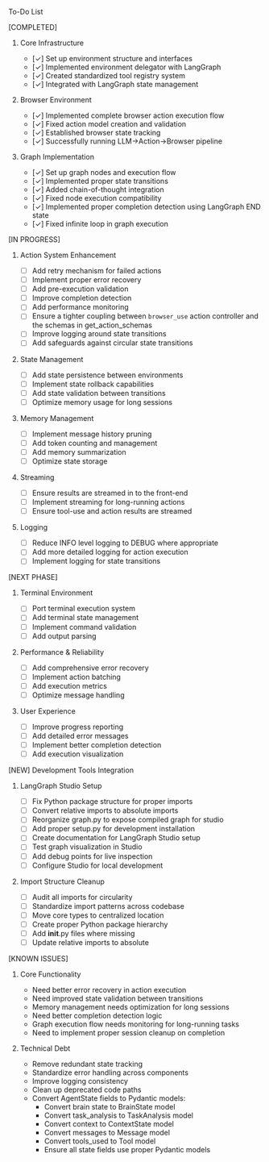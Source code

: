 To-Do List

[COMPLETED]

1. Core Infrastructure

   - [✓] Set up environment structure and interfaces
   - [✓] Implemented environment delegator with LangGraph
   - [✓] Created standardized tool registry system
   - [✓] Integrated with LangGraph state management

2. Browser Environment

   - [✓] Implemented complete browser action execution flow
   - [✓] Fixed action model creation and validation
   - [✓] Established browser state tracking
   - [✓] Successfully running LLM->Action->Browser pipeline

3. Graph Implementation
   - [✓] Set up graph nodes and execution flow
   - [✓] Implemented proper state transitions
   - [✓] Added chain-of-thought integration
   - [✓] Fixed node execution compatibility
   - [✓] Implemented proper completion detection using LangGraph END state
   - [✓] Fixed infinite loop in graph execution

[IN PROGRESS]

1. Action System Enhancement

   - [ ] Add retry mechanism for failed actions
   - [ ] Implement proper error recovery
   - [ ] Add pre-execution validation
   - [ ] Improve completion detection
   - [ ] Add performance monitoring
   - [ ] Ensure a tighter coupling between `browser_use` action controller and the schemas in get_action_schemas
   - [ ] Improve logging around state transitions
   - [ ] Add safeguards against circular state transitions

2. State Management

   - [ ] Add state persistence between environments
   - [ ] Implement state rollback capabilities
   - [ ] Add state validation between transitions
   - [ ] Optimize memory usage for long sessions

3. Memory Management

   - [ ] Implement message history pruning
   - [ ] Add token counting and management
   - [ ] Add memory summarization
   - [ ] Optimize state storage

4. Streaming

   - [ ] Ensure results are streamed in to the front-end
   - [ ] Implement streaming for long-running actions
   - [ ] Ensure tool-use and action results are streamed

5. Logging
   - [ ] Reduce INFO level logging to DEBUG where appropriate
   - [ ] Add more detailed logging for action execution
   - [ ] Implement logging for state transitions

[NEXT PHASE]

1. Terminal Environment

   - [ ] Port terminal execution system
   - [ ] Add terminal state management
   - [ ] Implement command validation
   - [ ] Add output parsing

2. Performance & Reliability

   - [ ] Add comprehensive error recovery
   - [ ] Implement action batching
   - [ ] Add execution metrics
   - [ ] Optimize message handling

3. User Experience
   - [ ] Improve progress reporting
   - [ ] Add detailed error messages
   - [ ] Implement better completion detection
   - [ ] Add execution visualization

[NEW] Development Tools Integration

1. LangGraph Studio Setup

   - [ ] Fix Python package structure for proper imports
   - [ ] Convert relative imports to absolute imports
   - [ ] Reorganize graph.py to expose compiled graph for studio
   - [ ] Add proper setup.py for development installation
   - [ ] Create documentation for LangGraph Studio setup
   - [ ] Test graph visualization in Studio
   - [ ] Add debug points for live inspection
   - [ ] Configure Studio for local development

2. Import Structure Cleanup
   - [ ] Audit all imports for circularity
   - [ ] Standardize import patterns across codebase
   - [ ] Move core types to centralized location
   - [ ] Create proper Python package hierarchy
   - [ ] Add **init**.py files where missing
   - [ ] Update relative imports to absolute

[KNOWN ISSUES]

1. Core Functionality

   - Need better error recovery in action execution
   - Need improved state validation between transitions
   - Memory management needs optimization for long sessions
   - Need better completion detection logic
   - Graph execution flow needs monitoring for long-running tasks
   - Need to implement proper session cleanup on completion

2. Technical Debt
   - Remove redundant state tracking
   - Standardize error handling across components
   - Improve logging consistency
   - Clean up deprecated code paths
   - Convert AgentState fields to Pydantic models:
     - Convert brain state to BrainState model
     - Convert task_analysis to TaskAnalysis model
     - Convert context to ContextState model
     - Convert messages to Message model
     - Convert tools_used to Tool model
     - Ensure all state fields use proper Pydantic models
